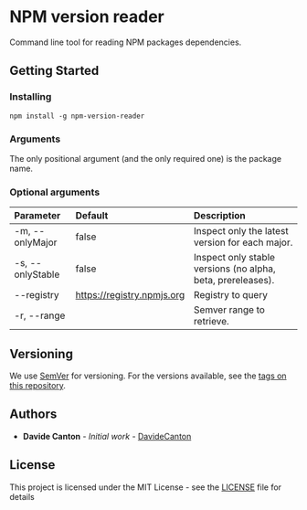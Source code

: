 # NPM version reader

Command line tool for reading NPM packages dependencies.

## Getting Started

### Installing

```
npm install -g npm-version-reader
```

### Arguments

The only positional argument (and the only required one) is the package name.

### Optional arguments
| Parameter | Default | Description
| :-------- | :------ | :----------
| -m, --onlyMajor | false | Inspect only the latest version for each major.
| -s, --onlyStable | false | Inspect only stable versions (no alpha, beta, prereleases).
| --registry | https://registry.npmjs.org | Registry to query
| -r, --range | | Semver range to retrieve.

## Versioning

We use [SemVer](http://semver.org/) for versioning. For the versions available, see the [tags on this repository](https://github.com/your/project/tags). 

## Authors

* **Davide Canton** - *Initial work* - [DavideCanton](https://github.com/DavideCanton)

## License

This project is licensed under the MIT License - see the [LICENSE](LICENSE) file for details
